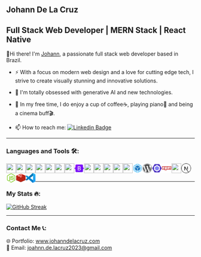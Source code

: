 ## **<strong>Johann De La Cruz </strong>** </br>
## **<strong> Full Stack Web Developer | MERN Stack | React Native </strong>**</br>

👋Hi there! I'm [Johann][website], a passionate full stack web developer based in Brazil. </br>
- :zap: With a focus on modern web design and a love for cutting edge tech, I strive to create visually stunning and innovative solutions.</br>

- 🚀 I'm totally obsessed with generative AI and new technologies.</br>

- 🌴 In my free time, I do enjoy a cup of coffee☕, playing piano🎹 and being a cinema buff🎬.

- :mailbox: How to reach me: [![Linkedin Badge](https://img.shields.io/badge/-kakbar-blue?style=flat&logo=Linkedin&logoColor=white)](your-linkedin-url)


---
### Languages and Tools 🛠:
[<img src="https://cdn.jsdelivr.net/gh/devicons/devicon/icons/html5/html5-original.svg"  align="left" height="26px" width="26px" margin="8px"/>][html]
[<img src="https://cdn.jsdelivr.net/gh/devicons/devicon/icons/css3/css3-original.svg" width="26px" align="left" height="26px"  margin="8px" />][css3]
[<img src="https://cdn.jsdelivr.net/gh/devicons/devicon/icons/javascript/javascript-original.svg" height="26px" width="26px" align="left"  margin="8px" />][js] 
[<img src="https://cdn.jsdelivr.net/gh/devicons/devicon/icons/react/react-original.svg" width="26px" align="left" height="26px" />][react]
[<img src="https://cdn.jsdelivr.net/gh/devicons/devicon/icons/redux/redux-original.svg" width="26px" align="left" height="26px" />][redux]
[<img src="https://cdn.jsdelivr.net/gh/devicons/devicon/icons/sass/sass-original.svg" width="26px" align="left" height="26px" />][saas]
[<img src="https://cdn.jsdelivr.net/gh/devicons/devicon/icons/tailwindcss/tailwindcss-plain.svg" width="26px" align="left" height="26px" />][tailwind]
[<img src="https://github.com/devicons/devicon/blob/master/icons/bootstrap/bootstrap-original.svg" width="26px" align="left" height="26px" />](https://getbootstrap.com/)
[<img src="https://cdn.jsdelivr.net/gh/devicons/devicon/icons/firebase/firebase-plain.svg" width="26px" align="left" height="26px" />][firebase]
[<img src="https://cdn.jsdelivr.net/gh/devicons/devicon/icons/mongodb/mongodb-original.svg" width="26px" align="left" height="26px" />](https://www.mongodb.com/)
[<img src="https://cdn.jsdelivr.net/gh/devicons/devicon/icons/nodejs/nodejs-original.svg" width="26px" align="left" height="26px"/>](https://nodejs.org/en/)
[<img src="https://cdn.jsdelivr.net/gh/devicons/devicon/icons/git/git-original.svg" width="26px" align="left" height="26px"/>](https://git-scm.com/)
[<img src="https://cdn.jsdelivr.net/gh/devicons/devicon/icons/figma/figma-original.svg" width="26px" align="left" height="26px"/>](https://www.figma.com/)
[<img src="https://github.com/devicons/devicon/blob/master/icons/webpack/webpack-original.svg" width="26px" align="left" height="26px" />](https://webpack.js.org/)
[<img src="https://github.com/devicons/devicon/blob/master/icons/wordpress/wordpress-plain.svg" width="26px" align="left" height="26px" />](https://wordpress.com/)
[<img src="https://github.com/devicons/devicon/blob/master/icons/eslint/eslint-original.svg" width="26px" align="left" height="26px" />](https://eslint.org/)
[<img src="https://github.com/devicons/devicon/blob/master/icons/npm/npm-original-wordmark.svg" width="26px" align="left" height="26px" />](https://npmjs.com/)
[<img src="https://cdn.jsdelivr.net/gh/devicons/devicon/icons/express/express-original.svg" width="26px" align="left" height="26px"/>](https://expressjs.com/)
[<img src="https://github.com/devicons/devicon/blob/master/icons/nextjs/nextjs-line.svg" width="26px" align="left" height="26px" />](https://nextjs.org/)
[<img src="https://github.com/devicons/devicon/blob/master/icons/nodejs/nodejs-original.svg" width="26px" align="left" height="26px" />](https://nodejs.org/en/)
[<img src="https://github.com/devicons/devicon/blob/master/icons/redis/redis-original.svg" width="26px" align="left" height="26px" />](https://redis.io/)
[<img src="https://github.com/devicons/devicon/blob/master/icons/vscode/vscode-original.svg" width="26px" align="left" height="26px" />](https://code.visualstudio.com)





<br />
<br />

---
### My Stats :fire:: </br>
[![GitHub Streak](http://github-readme-streak-stats.herokuapp.com?user=johannDeLaCruz&theme=transparent&date_format=n%2Fj%5B%2FY%5D)](https://git.io/streak-stats)

---
### Contact Me 📞:
🌐 Portfolio: www.johanndelacruz.com </br>
📧 Email: joahnn.de.lacruz2023@gmail.com </br>

[website]: https://www.johanndelacruz.com
[twitter]: https://twitter.com/johann.de.la.cruz2023
[instagram]: https://instagram.com/tarunfy
[vscode]: https://code.visualstudio.com/download
[html]: https://html.com/
[css3]: https://www.w3schools.com/css/
[nodejs]: https://nodejs.org/en/
[saas]: https://sass-lang.com/
[js]: https://www.javascript.com/
[react]: https://reactjs.org/
[git]: https://git-scm.com/
[tailwind]: https://tailwindcss.com/
[redux]: https://redux.js.org/
[firebase]: https://firebase.google.com/

<!---
johannDeLaCruz/johannDeLaCruz is a ✨ special ✨ repository because its `README.md` (this file) appears on your GitHub profile.
You can click the Preview link to take a look at your changes.
--->
